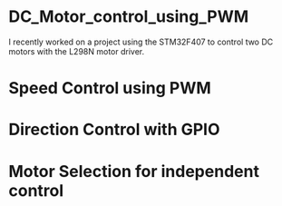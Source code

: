 # DC_Motor_control_using_PWM

I recently worked on a project using the STM32F407 to control two DC motors with the L298N motor driver.
# Speed Control using PWM
# Direction Control with GPIO
# Motor Selection for independent control
